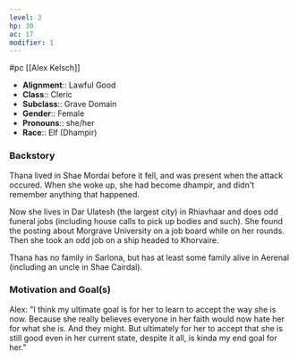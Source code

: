```yaml
---
level: 3
hp: 30
ac: 17
modifier: 1
---
```

 #pc [[Alex Kelsch]]

* **Alignment**:: Lawful Good
* **Class**:: Cleric
* **Subclass**:: Grave Domain
* **Gender**:: Female
* **Pronouns**:: she/her
* **Race**:: Elf (Dhampir)

### Backstory

Thana lived in Shae Mordai before it fell, and was present when the attack occured. When she woke up, she had become dhampir, and didn't remember anything that happened.

Now she lives in Dar Ulatesh (the largest city) in Rhiavhaar and does odd funeral jobs (including house calls to pick up bodies and such). She found the posting about Morgrave University on a job board while on her rounds. Then she took an odd job on a ship headed to Khorvaire.

Thana has no family in Sarlona, but has at least some family alive in Aerenal (including an uncle in Shae Cairdal).

### Motivation and Goal(s)

Alex: "I think my ultimate goal is for her to learn to accept the way she is now. Because she really believes everyone in her faith would now hate her for what she is. And they might. But ultimately for her to accept that she is still good even in her current state, despite it all, is kinda my end goal for her."
